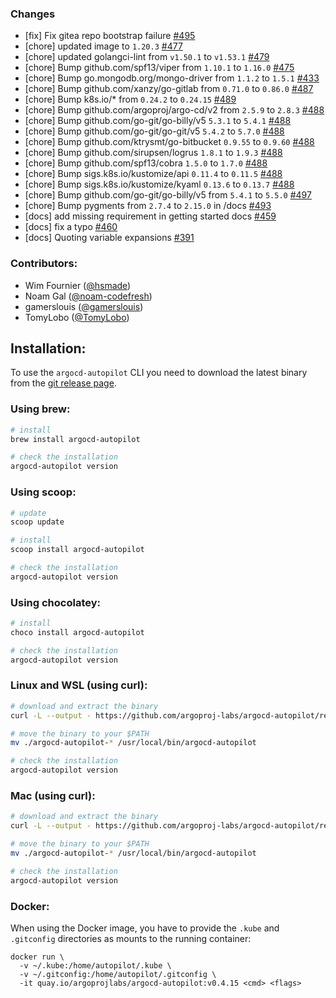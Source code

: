 ### Changes

- [fix] Fix gitea repo bootstrap failure [#495](https://github.com/argoproj-labs/argocd-autopilot/pull/495)
- [chore] updated image to `1.20.3` [#477](https://github.com/argoproj-labs/argocd-autopilot/pull/477)
- [chore] updated golangci-lint from `v1.50.1` to `v1.53.1` [#479](https://github.com/argoproj-labs/argocd-autopilot/pull/479)
- [chore] Bump github.com/spf13/viper from `1.10.1` to `1.16.0` [#475](https://github.com/argoproj-labs/argocd-autopilot/pull/475)
- [chore] Bump go.mongodb.org/mongo-driver from `1.1.2` to `1.5.1` [#433](https://github.com/argoproj-labs/argocd-autopilot/pull/433)
- [chore] Bump github.com/xanzy/go-gitlab from `0.71.0` to `0.86.0` [#487](https://github.com/argoproj-labs/argocd-autopilot/pull/487)
- [chore] Bump k8s.io/* from `0.24.2` to `0.24.15` [#489](https://github.com/argoproj-labs/argocd-autopilot/pull/489)
- [chore] Bump github.com/argoproj/argo-cd/v2 from `2.5.9` to `2.8.3` [#488](https://github.com/argoproj-labs/argocd-autopilot/pull/488)
- [chore] Bump github.com/go-git/go-billy/v5 `5.3.1` to `5.4.1` [#488](https://github.com/argoproj-labs/argocd-autopilot/pull/488)
- [chore] Bump github.com/go-git/go-git/v5 `5.4.2` to `5.7.0` [#488](https://github.com/argoproj-labs/argocd-autopilot/pull/488)
- [chore] Bump github.com/ktrysmt/go-bitbucket `0.9.55` to `0.9.60` [#488](https://github.com/argoproj-labs/argocd-autopilot/pull/488)
- [chore] Bump github.com/sirupsen/logrus `1.8.1` to `1.9.3` [#488](https://github.com/argoproj-labs/argocd-autopilot/pull/488)
- [chore] Bump github.com/spf13/cobra `1.5.0` to `1.7.0` [#488](https://github.com/argoproj-labs/argocd-autopilot/pull/488)
- [chore] Bump sigs.k8s.io/kustomize/api `0.11.4` to `0.11.5` [#488](https://github.com/argoproj-labs/argocd-autopilot/pull/488)
- [chore] Bump sigs.k8s.io/kustomize/kyaml `0.13.6` to `0.13.7` [#488](https://github.com/argoproj-labs/argocd-autopilot/pull/488)
- [chore] Bump github.com/go-git/go-billy/v5 from `5.4.1` to `5.5.0` [#497](https://github.com/argoproj-labs/argocd-autopilot/pull/497)
- [chore] Bump pygments from `2.7.4` to `2.15.0` in /docs [#493](https://github.com/argoproj-labs/argocd-autopilot/pull/493)
- [docs] add missing requirement in getting started docs [#459](https://github.com/argoproj-labs/argocd-autopilot/pull/459)
- [docs] fix a typo [#460](https://github.com/argoproj-labs/argocd-autopilot/pull/460)
- [docs] Quoting variable expansions [#391](https://github.com/argoproj-labs/argocd-autopilot/pull/391)

### Contributors:

- Wim Fournier ([@hsmade](https://github.com/hsmade))
- Noam Gal ([@noam-codefresh](https://github.com/noam-codefresh))
- gamerslouis ([@gamerslouis](https://github.com/gamerslouis))
- TomyLobo ([@TomyLobo](https://github.com/TomyLobo))

## Installation:

To use the `argocd-autopilot` CLI you need to download the latest binary from the [git release page](https://github.com/argoproj-labs/argocd-autopilot/releases).

### Using brew:

```bash
# install
brew install argocd-autopilot

# check the installation
argocd-autopilot version
```

### Using scoop:

```bash
# update
scoop update

# install
scoop install argocd-autopilot

# check the installation
argocd-autopilot version
```

### Using chocolatey:

```bash
# install
choco install argocd-autopilot

# check the installation
argocd-autopilot version
```

### Linux and WSL (using curl):

```bash
# download and extract the binary
curl -L --output - https://github.com/argoproj-labs/argocd-autopilot/releases/download/v0.4.15/argocd-autopilot-linux-amd64.tar.gz | tar zx

# move the binary to your $PATH
mv ./argocd-autopilot-* /usr/local/bin/argocd-autopilot

# check the installation
argocd-autopilot version
```

### Mac (using curl):

```bash
# download and extract the binary
curl -L --output - https://github.com/argoproj-labs/argocd-autopilot/releases/download/v0.4.15/argocd-autopilot-darwin-amd64.tar.gz | tar zx

# move the binary to your $PATH
mv ./argocd-autopilot-* /usr/local/bin/argocd-autopilot

# check the installation
argocd-autopilot version
```

### Docker:

When using the Docker image, you have to provide the `.kube` and `.gitconfig` directories as mounts to the running container:

```
docker run \
  -v ~/.kube:/home/autopilot/.kube \
  -v ~/.gitconfig:/home/autopilot/.gitconfig \
  -it quay.io/argoprojlabs/argocd-autopilot:v0.4.15 <cmd> <flags>
```
